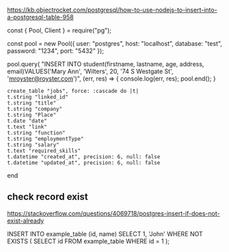 https://kb.objectrocket.com/postgresql/how-to-use-nodejs-to-insert-into-a-postgresql-table-958

const { Pool, Client } = require("pg");

const pool = new Pool({
  user: "postgres",
  host: "localhost",
  database: "test",
  password: "1234",
  port: "5432"
});

pool.query(
  "INSERT INTO student(firstname, lastname, age, address, email)VALUES('Mary Ann', 'Wilters', 20, '74 S Westgate St', 'mroyster@royster.com')",
  (err, res) => {
    console.log(err, res);
    pool.end();
  }


    create_table "jobs", force: :cascade do |t|
    t.string "linked_id"
    t.string "title"
    t.string "company"
    t.string "Place"
    t.date "date"
    t.text "link"
    t.string "function"
    t.string "employmentType"
    t.string "salary"
    t.text "required_skills"
    t.datetime "created_at", precision: 6, null: false
    t.datetime "updated_at", precision: 6, null: false
  end


  ## check record exist 

https://stackoverflow.com/questions/4069718/postgres-insert-if-does-not-exist-already

 INSERT INTO example_table
    (id, name)
SELECT 1, 'John'
WHERE
    NOT EXISTS (
        SELECT id FROM example_table WHERE id = 1
    );